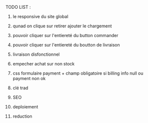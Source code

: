 TODO LIST :

1. le responsive du site global
2. qunad on clique sur retirer ajouter le chargement
3. pouvoir cliquer sur l'entiereté du button commander
4. pouvoir cliquer sur l'entiereté du boutton de livraison

5. livraison disfonctionnel

6. empecher achat sur non stock

7. css formulaire payment + champ obligatoire si billing info null ou payment non ok

8. clé trad

9. SEO

10. deploiement

11. reduction
